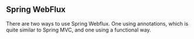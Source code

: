 Spring WebFlux
---

There are two ways to use Spring Webflux. One using annotations, which is quite similar to Spring MVC, and one using a functional way.



